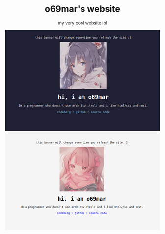 <div align="center">
<h1>o69mar's website</h1>
<p>my very cool website lol</p>
<img src="./assets/websitess.png">
<img src="./assets/websitess_light.png">
</div>
